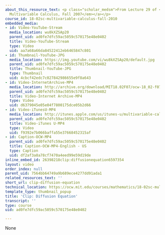 ```yaml
---
about_this_resource_text: <p class="scholar_medsm">From Lecture 29 of <a href="http://ocw.mit.edu/courses/mathematics/18-02-multivariable-calculus-fall-2007/video-lectures/"><em>18.02
  Multivariable Calculus, Fall 2007</em></a></p>
course_id: 18-02sc-multivariable-calculus-fall-2010
embedded_media:
- id: Video-YouTube-Stream
  media_location: wu8kXZSAp20
  parent_uid: ad0fe7dfc59ac5059c570175e48e0402
  title: Video-YouTube-Stream
  type: Video
  uid: aa7a68a66da84522412eb6465847c801
- id: Thumbnail-YouTube-JPG
  media_location: https://img.youtube.com/vi/wu8kXZSAp20/default.jpg
  parent_uid: ad0fe7dfc59ac5059c570175e48e0402
  title: Thumbnail-YouTube-JPG
  type: Thumbnail
  uid: 4cbcf42edc7c027842986655e9f8a643
- id: Video-InternetArchive-MP4
  media_location: http://archive.org/download/MIT18.02F07/ocw-18_02-f07-lec29_300k.mp4
  parent_uid: ad0fe7dfc59ac5059c570175e48e0402
  title: Video-Internet Archive-MP4
  type: Video
  uid: d6379045e05e04f7800175dce05b2d66
- id: Video-iTunesU-MP4
  media_location: http://itunes.apple.com/us/itunes-u/multivariable-calculus-spring/id354869122
  parent_uid: ad0fe7dfc59ac5059c570175e48e0402
  title: Video-iTunes U-MP4
  type: Video
  uid: f9392e7b066baffa55e37668452315af
- id: Caption-OCW-MP4
  parent_uid: ad0fe7dfc59ac5059c570175e48e0402
  title: Caption-OCW-MP4-English - US
  type: Caption
  uid: df2af3a8a78cf7470a4eed99e59d19de
inline_embed_id: 26398218clip:diffusionequation6597354
layout: video
order_index: null
parent_uid: 7564bb64749a9b689ece4277dd91ada1
related_resources_text: ''
short_url: clip-diffusion-equation
technical_location: https://ocw.mit.edu/courses/mathematics/18-02sc-multivariable-calculus-fall-2010/4.-triple-integrals-and-surface-integrals-in-3-space/part-b-flux-and-the-divergence-theorem/session-87-diffusion-equation/clip-diffusion-equation
template_type: thumbnail_popup
title: 'Clip: Diffusion Equation'
transcript: ''
type: course
uid: ad0fe7dfc59ac5059c570175e48e0402

---
```

None